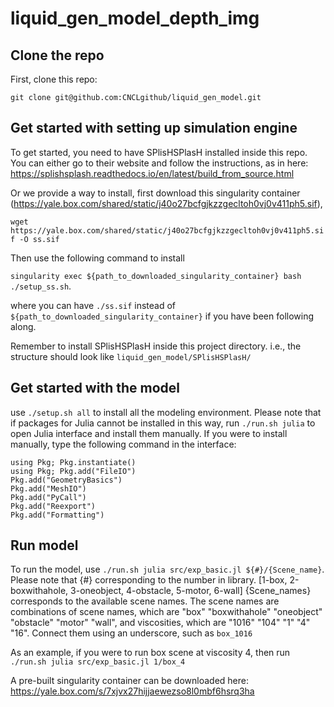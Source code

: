 # liquid_gen_model_depth_img
## Clone the repo

First, clone this repo:

`git clone git@github.com:CNCLgithub/liquid_gen_model.git`

## Get started with setting up simulation engine

To get started, you need to have SPlisHSPlasH installed inside this repo. You can either go to their website and follow the instructions, as in here: https://splishsplash.readthedocs.io/en/latest/build_from_source.html

Or we provide a way to install, first download this singularity container (https://yale.box.com/shared/static/j40o27bcfgjkzzgecltoh0vj0v411ph5.sif), 

`wget https://yale.box.com/shared/static/j40o27bcfgjkzzgecltoh0vj0v411ph5.sif -O ss.sif`

Then use the following command to install 

`singularity exec ${path_to_downloaded_singularity_container} bash ./setup_ss.sh`. 

where you can have `./ss.sif` instead of `${path_to_downloaded_singularity_container}` if you have been following along.

Remember to install SPlisHSPlasH inside this project directory. i.e., the structure should look like `liquid_gen_model/SPlisHSPlasH/` 

## Get started with the model
use `./setup.sh all` to install all the modeling environment. Please note that if packages for Julia cannot be installed in this way, run `./run.sh julia` to open Julia interface and install them manually. 
If you were to install manually, type the following command in the interface: 
```
using Pkg; Pkg.instantiate()
using Pkg; Pkg.add("FileIO")
Pkg.add("GeometryBasics")
Pkg.add("MeshIO")
Pkg.add("PyCall")
Pkg.add("Reexport")
Pkg.add("Formatting")
```

## Run model
To run the model, use `./run.sh julia src/exp_basic.jl ${#}/{Scene_name}`. Please note that {#} corresponding to the number in library. [1-box, 2-boxwithahole, 3-oneobject, 4-obstacle, 5-motor, 6-wall] 
{Scene_names} corresponds to the available scene names. The scene names are combinations of scene names, which are "box" "boxwithahole" "oneobject" "obstacle" "motor" "wall", and viscosities, which are "1016" "104" "1" "4" "16". Connect them using an underscore, such as `box_1016`

As an example, if you were to run box scene at viscosity 4, then run `./run.sh julia src/exp_basic.jl 1/box_4`

A pre-built singularity container can be downloaded here: https://yale.box.com/s/7xjvx27hijjaewezso8l0mbf6hsrq3ha

